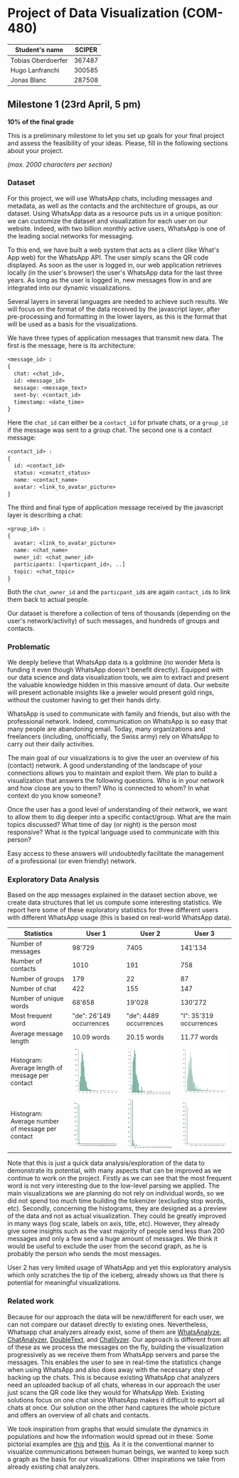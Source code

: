 # Project of Data Visualization (COM-480)

| Student's name | SCIPER |
| -------------- | ------ |
| Tobias Oberdoerfer | 367487 |
| Hugo Lanfranchi | 300585 |
| Jonas Blanc | 287508 |

## Milestone 1 (23rd April, 5 pm)

**10% of the final grade**

This is a preliminary milestone to let you set up goals for your final project and assess the feasibility of your ideas.
Please, fill in the following sections about your project.

*(max. 2000 characters per section)*

### Dataset

For this project, we will use WhatsApp chats, including messages and metadata, as well as the contacts and the architecture of groups, as our dataset.
Using WhatsApp data as a resource puts us in a unique position: we can customize the dataset and visualization for each user on our website.
Indeed, with two billion monthly active users, WhatsApp is one of the leading social networks for messaging.

To this end, we have built a web system that acts as a client (like What's App web) for the WhatsApp API.
The user simply scans the QR code displayed.
As soon as the user is logged in, our web application retrieves locally (in the user's browser) the user's WhatsApp data for the last three years. As long as the user is logged in, new messages flow in and are integrated into our dynamic visualizations.

Several layers in several languages are needed to achieve such results.
We will focus on the format of the data received by the javascript layer, after pre-processing and formatting in the lower layers, as this is the format that will be used as a basis for the visualizations.

We have three types of application messages that transmit new data. The first is the message, here is its architecture:
```
<message_id> : 
{
  chat: <chat_id>,
  id: <message_id>
  message: <message_text>
  sent-by: <contact_id>
  timestamp: <date_time>
}
```
Here the `chat_id` can either be a `contact_id` for private chats, or a `group_id` if the message was sent to a group chat. 
The second one is a contact message:
```
<contact_id> : 
{
  id: <contact_id>
  status: <conatct_status>
  name: <contact_name>
  avatar: <link_to_avatar_picture>
}
```
The third and final type of application message received by the javascript layer is describing a chat:
```
<group_id> : 
{
  avatar: <link_to_avatar_picture>
  name: <chat_name>
  owner_id: <chat_owner_id>
  participants: [<particpant_id>, ..]
  topic: <chat_topic>
}
```
Both the `chat_owner_id` and the `particpant_id`s are again `contact_id`s to link them back to actual people.

Our dataset is therefore a collection of tens of thousands (depending on the user's network/activity) of such messages, and hundreds of groups and contacts.

### Problematic

We deeply believe that WhatsApp data is a goldmine (no wonder Meta is funding it even though WhatsApp doesn't benefit directly).
Equipped with our data science and data visualization tools, we aim to extract and present the valuable knowledge hidden in this massive amount of data.
Our website will present actionable insights like a jeweler would present gold rings, without the customer having to get their hands dirty. 

WhatsApp is used to communicate with family and friends, but also with the professional network.
Indeed, communication on WhatsApp is so easy that many people are abandoning email.
Today, many organizations and freelancers (including, unofficially, the Swiss army) rely on WhatsApp to carry out their daily activities.

The main goal of our visualizations is to give the user an overview of his (contact) network.
A good understanding of the landscape of your connections allows you to maintain and exploit them. We plan to build a visualization that answers the following questions.
Who is in your network and how close are you to them? Who is connected to whom?
In what context do you know someone? 

Once the user has a good level of understanding of their network, we want to allow them to dig deeper into a specific contact/group.
What are the main topics discussed?
What time of day (or night) is the person most responsive?
What is the typical language used to communicate with this person? 

Easy access to these answers will undoubtedly facilitate the management of a professional (or even friendly) network.

### Exploratory Data Analysis
Based on the app messages explained in the dataset section above, we create data structures that let us compute some interesting statistics. We report here some of these exploratory statistics for three different users with different WhatsApp usage (this is based on real-world WhatsApp data).

| Statistics                                       | User 1       | User 2    | User 3     |
|--------------------------------------------------|--------------|-----------|------------|
| Number of messages                               | 98'729       | 7405      | 141'134    |
| Number of contacts                               | 1010         | 191       | 758        |
| Number of groups                                 | 179          | 22        | 87         |
| Number of chat                                   | 422          | 155       | 147        |
| Number of unique words                           | 68'658       | 19'028    | 130'272    |
| Most frequent word                               | "de": 26'149 occurrences| "de": 4489 occurrences | "I": 35'319 occurrences |
| Average message length                           | 10.09 words| 20.15 words| 11.77 words|
| Histogram: Average length of message per contact |<img src="./figures/almpc1.png" alt="almpc1" width="210"/>| <img src="./figures/almpc2.png" alt="almpc2" width="210"/>|<img src="./figures/almpc3.png" alt="almpc3" width="210"/>|
| Histogram: Average number of message per contact |<img src="./figures/anmpc1.png" alt="anmpc1" width="210"/>|<img src="./figures/anmpc2.png" alt="anmpc2" width="210"/>|<img src="./figures/anmpc3.png" alt="anmpc3" width="210"/>|

Note that this is just a quick data analysis/exploration of the data to demonstrate its potential, with many aspects that can be improved as we continue to work on the project.
Firstly as we can see that the most frequent word is not very interesting due to the low-level parsing we applied.
The main visualizations we are planning do not rely on individual words, so we did not spend too much time building the tokenizer (excluding stop words, etc).
Secondly, concerning the histograms, they are designed as a preview of the data and not as actual visualization.
They could be greatly improved in many ways (log scale, labels on axis, title, etc).
However, they already give some insights such as the vast majority of people send less than 200 messages and only a few send a huge amount of messages. 
We think it would be useful to exclude the user from the second graph, as he is probably the person who sends the most messages.

User 2 has very limited usage of WhatsApp and yet this exploratory analysis which only scratches the tip of the iceberg, already shows us that there is potential for meaningful visualizations.

### Related work

Because for our approach the data will be new/different for each user, we can not compare our dataset directly to existing ones.
Nevertheless, Whatsapp chat analyzers already exist, some of them are [WhatsAnalyze](https://whatsanalyze.com/), [ChatAnalyzer](https://chatanalyzer.moritzwolf.com/), [DoubleText](https://doubletext.me/whatsapp/), and [Chatilyzer](https://chatilyzer.com/).
Our approach is different from all of these as we process the messages on the fly, building the visualization progressively as we receive them from WhatsApp servers and parse the messages.
This enables the user to see in real-time the statistics change when using WhatsApp and also does away with the necessary step of backing up the chats.
This is because existing WhatsApp chat analyzers need an uploaded backup of all chats, whereas in our approach the user just scans the QR code like they would for WhatsApp Web.
Existing solutions focus on one chat since WhatsApp makes it difficult to export all chats at once.
Our solution on the other hand captures the whole picture and offers an overview of all chats and contacts.

We took inspiration from graphs that would simulate the dynamics in populations and how the information would spread out in these.
Some pictorial examples are [this](https://cambridge-intelligence.com/wp-content/uploads/2020/07/6.0-PR-feature.png) and [this](https://cvo22.files.wordpress.com/2014/03/inmap.gif).
As it is the conventional manner to visualize communications between human beings, we wanted to keep such a graph as the basis for our visualizations.
Other inspirations we take from already existing chat analyzers.

